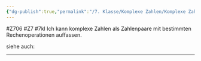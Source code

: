 ```yaml
---
{"dg-publish":true,"permalink":"/7. Klasse/Komplexe Zahlen/Komplexe Zahlen als Zahlenpaare/"}
---
```


#Z706 #Z7 #7kl
Ich kann komplexe Zahlen als Zahlenpaare mit bestimmten Rechenoperationen auffassen.

siehe auch:
___

